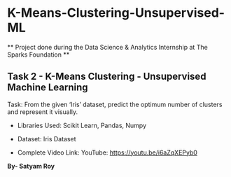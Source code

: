 # K-Means-Clustering-Unsupervised-ML

** Project done during the Data Science & Analytics Internship at The Sparks Foundation **

## **Task 2 - K-Means Clustering - Unsupervised Machine Learning**
Task: From the given ‘Iris’ dataset, predict the optimum number of clusters and represent it visually. 

* Libraries Used: Scikit Learn, Pandas, Numpy
* Dataset: Iris Dataset

* Complete Video Link: YouTube: https://youtu.be/i6aZqXEPyb0

**By- Satyam Roy**

